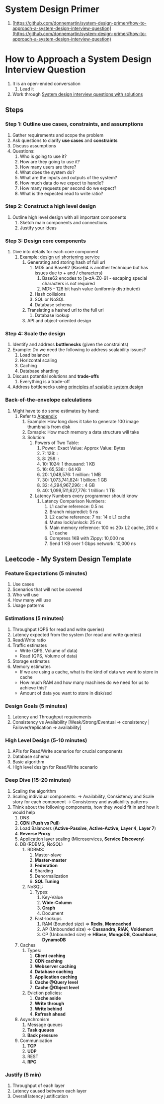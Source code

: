 # System Design Primer #
1. [https://github.com/donnemartin/system-design-primer#how-to-approach-a-system-design-interview-question](https://github.com/donnemartin/system-design-primer#how-to-approach-a-system-design-interview-question)

# How to Approach a System Design Interview Question #
1. It is an open-ended conversation
	1. Lead it
2. Work through [System design interview questions with solutions](https://github.com/donnemartin/system-design-primer#system-design-interview-questions-with-solutions)

## Steps ##
### Step 1: Outline use cases, constraints, and assumptions ###
1. Gather requirements and scope the problem
2. Ask questions to clarify **use cases** and **constraints**
3. Discuss assumptions
4. Questions:
	1. Who is going to use it?
	2. How are they going to use it?
	3. How many users are there?
	4. What does the system do?
	5. What are the inputs and outputs of the system?
	6. How much data do we expect to handle?
	7. How many requests per second do we expect?
	8. What is the expected read to write ratio?

### Step 2: Construct a high level design ###
1. Outline high level design with all important components
	1. Sketch main components and connections
	2. Justify your ideas

### Step 3: Design core components ###
1. Dive into details for each core component
	1. Example: [design url shortening service](https://github.com/donnemartin/system-design-primer/blob/master/solutions/system_design/pastebin/README.md)
		1. Generating and storing hash of full url
			1. MD5 and Base62 (Base64 is another technique but has issues due to + and / characters)
				1. Base62 encodes to [a-zA-Z0-9] - escaping special characters is not required
				2. MD5 - 128 bit hash value (uniformly distributed)
			2. Hash collisions
			3. SQL or NoSQL
			4. Database schema
		2. Translating a hashed url to the full url
			1. Database lookup
		4. API and object-oriented design

### Step 4: Scale the design ###
1. Identify and address **bottlenecks** (given the constraints)
2. Example: Do we need the following to address scalability issues?
	1. Load balancer
	2. Horizontal scaling
	3. Caching
	4. Database sharding
3. Discuss potential solutions and **trade-offs**
	1. Everything is a trade-off
4. Address bottlenecks using [principles of scalable system design]()

### Back-of-the-envelope calculations ###
1. Might have to do some estimates by hand:
	1. Refer to [Appendix](https://github.com/donnemartin/system-design-primer#appendix)
		1. Example: How long does it take to generate 100 image thumbnails from disk
		2. Exmaple: How much memory a data structure will take
		3. Solution:
			1. Powers of Two Table:
				1. Power: Exact Value: Approx Value: Bytes
				2. 7: 128: : 
				3. 8: 256: :
				4. 10: 1024: 1 thousand: 1 KB
				5. 16: 65,536: : 64 KB
				6. 20: 1,048,576: 1 million: 1 MB
				7. 30: 1,073,741,824: 1 billion: 1 GB
				8. 32: 4,294,967,296: : 4 GB
				9. 40: 1,099,511,627,776: 1 trillion: 1 TB
			2. Latency Numbers every programmer should know
				1. Latency Comparison Numbers:
					1. L1 cache reference: 0.5 ns
					2. Branch mispredict: 5 ns
					3. L2 cache reference: 7 ns: 14 x L1 cache
					4. Mutex lock/unlock: 25 ns
					5. Main memory reference: 100 ns 20x L2 cache, 200 x L1 cache
					6. Compress 1KB with Zippy: 10,000 ns
					7. Send 1 KB over 1 Gbps network: 10,000 ns
					
## Leetcode - My System Design Template ##
### Feature Expectations (5 minutes) ###
1. Use cases
2. Scenarios that will not be covered
3. Who will use
4. How many will use
5. Usage patterns

### Estimations (5 minutes) ###
1. Throughput (QPS for read and write queries)
2. Latency expected from the system (for read and write queries)
3. Read/Write ratio
4. Traffic estimates
	- Write (QPS, Volume of data)
	- Read (QPS, Volume of data)
5. Storage estimates
6. Memory estimates
	- If we are using a cache, what is the kind of data we want to store in cache
	- How much RAM and how many machines do we need for us to achieve this?
	- Amount of data you want to store in disk/ssd

### Design Goals (5 minutes) ###
1. Latency and Throughput requirements
2. Consistency vs Availability [Weak/Strong/Eventual => consistency | Failover/replication => availability]

### High Level Design (5-10 minutes) ###
1. APIs for Read/Write scenarios for crucial components
2. Database schema
3. Basic algorithm
4. High level design for Read/Write scenario

### Deep Dive (15-20 minutes) ###
1. Scaling the algorithm
2. Scaling individual components:
	-> Availability, Consistency and Scale story for each component
	-> Consistency and availability patterns
3. Think about the following components, how they would fit in and how it would help
	1. DNS
	2. **CDN** (**Push vs Pull**)
	3. Load Balancers (**Active-Passive**, **Active-Active**, **Layer 4**, **Layer 7**)
	4. **Reverse Proxy**
	5. Application layer scaling (Microservices, **Service Discovery**)
	6. DB (RDBMS, NoSQL)
		1. RDBMS:
			1. Master-slave
			2. **Master-master**
			3. **Federation**
			4. Sharding
			5. Denormalization
			6. **SQL Tuning**
		2. NoSQL:
			1. Types:
				1. Key-Value
				2. **Wide-Column**
				3. **Graph**
				4. Document
			1. Fast-lookups
				1. RAM (Bounded size) => **Redis**, **Memcached**
				2. AP (Unbounded size) => **Cassandra**, **RIAK**, **Voldemort**
				3. CP (Unbounded size) => **HBase**, **MongoDB**, **Couchbase**, **DynamoDB**
	7. Caches
		1. Types:
			1. **Client caching**
			2. **CDN caching**
			3. **Webserver caching**
			4. **Database caching**
			5. **Application caching**
			6. **Cache @Query level**
			7. **Cache @Object level**
		2. Eviction policies:
			1. **Cache aside**
			2. **Write through**
			3. **Write behind**
			4. **Refresh ahead**
	8. Asynchronism
		1. Message queues
		2. **Task queues**
		3. **Back pressure**
	9. Communication
		1. **TCP**
		2. **UDP**
		3. REST
		4. **RPC**
	
### Justify (5 min) ###
1. Throughput of each layer
2. Latency caused between each layer
3. Overall latency justification
